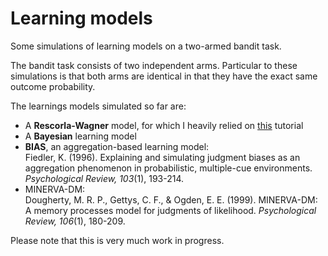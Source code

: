# Learning models

Some simulations of learning models on a two-armed bandit task.  

The bandit task consists of two independent arms. Particular to these simulations is that both arms are identical in that they have the exact same outcome probability.

The learnings models simulated so far are:  
 * A **Rescorla-Wagner** model, for which I heavily relied on [this](http://www.hannekedenouden.ruhosting.nl/RLtutorial/Instructions.html) tutorial  
 * A **Bayesian** learning model  
 * **BIAS**, an aggregation-based learning model:  
 Fiedler, K. (1996). Explaining and simulating judgment biases as an aggregation phenomenon in probabilistic, multiple-cue environments. *Psychological Review, 103*(1), 193-214.  
 * MINERVA-DM:  
 Dougherty, M. R. P., Gettys, C. F., & Ogden, E. E. (1999). MINERVA-DM: A memory processes model for judgments of likelihood. *Psychological Review, 106*(1), 180-209.
 
 Please note that this is very much work in progress.
